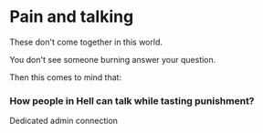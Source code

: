 # Pain and talking

These don't come together in this world.

You don't see someone burning answer your question.

Then this comes to mind that:

### How people in Hell can talk while tasting punishment?

Dedicated admin connection
